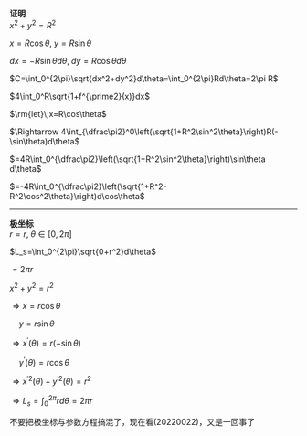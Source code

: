 **证明**  
$x^2+y^2=R^2$  
  
$x=R\cos\theta,\;y=R\sin\theta$  
  
$dx=-R\sin\theta d\theta,\;dy=R\cos\theta d\theta$  
  
$C=\int_0^{2\pi}\sqrt{dx^2+dy^2}d\theta=\int_0^{2\pi}Rd\theta=2\pi R$  
  
$4\int_0^R\sqrt{1+f^{\prime2}(x)}dx$  
  
$\rm{let}\;x=R\cos\theta$  
  
$\Rightarrow 4\int_{\dfrac\pi2}^0\left(\sqrt{1+R^2\sin^2\theta}\right)R(-\sin\theta)d\theta$  
  
$=4R\int_0^{\dfrac\pi2}\left(\sqrt{1+R^2\sin^2\theta}\right)\sin\theta d\theta$  
  
$=-4R\int_0^{\dfrac\pi2}\left(\sqrt{1+R^2-R^2\cos^2\theta}\right)d\cos\theta$  
  
  
---  
  
**极坐标**  
$r=r,\;\theta\in[0,2\pi]$  
  
$L_s=\int_0^{2\pi}\sqrt{0+r^2}d\theta$  
  
$=2\pi r$  
  
$x^2+y^2=r^2$  
  
$\Rightarrow x=r\cos\theta$  
  
$\quad y=r\sin\theta$  
  
$\Rightarrow x^\prime(\theta)=r(-\sin\theta)$  
  
$\quad y^\prime(\theta)=r\cos\theta$  
  
$\Rightarrow x^{\prime2}(\theta)+y^{\prime2}(\theta)=r^2$  
  
$\Rightarrow L_s=\int_0^{2\pi}rd\theta=2\pi r$  
  
不要把极坐标与参数方程搞混了，现在看(20220022)，又是一回事了  
